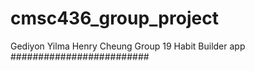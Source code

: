 # cmsc436_group_project
Gediyon Yilma
Henry Cheung
Group 19
Habit Builder app
#########################
